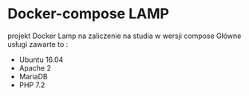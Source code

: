 # Docker-compose LAMP
projekt Docker Lamp na zaliczenie na studia w wersji compose Główne usługi zawarte to :
* Ubuntu 16.04
* Apache 2
* MariaDB
* PHP 7.2



